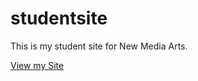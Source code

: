 # studentsite
This is my student site for New Media Arts.

[View my Site](https://takyyttik.github.io/studentsite/)
